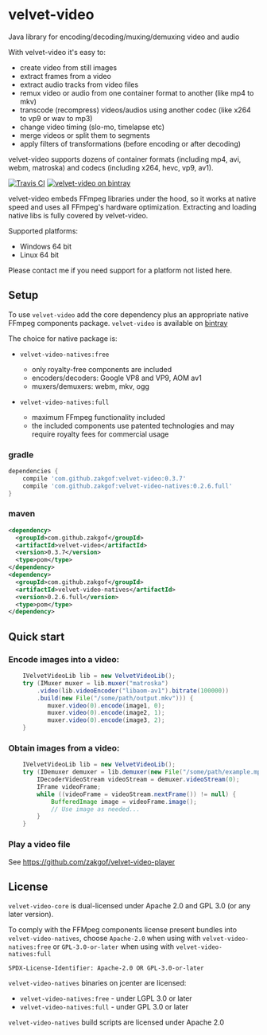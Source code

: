 # velvet-video
Java library for encoding/decoding/muxing/demuxing video and audio

With velvet-video it's easy to:
- create video from still images
- extract frames from a video
- extract audio tracks from video files
- remux video or audio from one container format to another (like mp4 to mkv)
- transcode (recompress) videos/audios using another codec (like x264 to vp9 or wav to mp3)
- change video timing (slo-mo, timelapse etc)
- merge videos or split them to segments
- apply filters of transformations (before encoding or after decoding)

velvet-video supports dozens of container formats (including mp4, avi, webm, matroska) and codecs (including x264, hevc, vp9, av1).


[![Travis CI](https://travis-ci.org/zakgof/velvet-video.svg?branch=release)](https://travis-ci.org/zakgof/velvet-video)
[![velvet-video on bintray](https://api.bintray.com/packages/zakgof/maven/velvet-video/images/download.svg)](https://bintray.com/zakgof/maven/velvet-video)

velvet-video embeds FFmpeg libraries under the hood, so it works at native speed and uses all FFmpeg's hardware optimization.
Extracting and loading native libs is fully covered by velvet-video.

Supported platforms:    
 - Windows 64 bit
 - Linux 64 bit
 
Please contact me if you need support for a platform not listed here. 

## Setup

To use `velvet-video` add the core dependency plus an appropriate native FFmpeg components package. `velvet-video` is available on [bintray](https://bintray.com/zakgof/maven/velvet-video)

The choice for native package is:

- `velvet-video-natives:free`
   - only royalty-free components are included
   - encoders/decoders: Google VP8 and VP9, AOM av1
   - muxers/demuxers: webm, mkv, ogg

- `velvet-video-natives:full`
   - maximum FFmpeg functionality included
   - the included components use patented technologies and may require royalty fees for commercial usage

### gradle
````groovy
dependencies {
    compile 'com.github.zakgof:velvet-video:0.3.7'
    compile 'com.github.zakgof:velvet-video-natives:0.2.6.full'
}
````
### maven
````xml
<dependency>
  <groupId>com.github.zakgof</groupId>
  <artifactId>velvet-video</artifactId>
  <version>0.3.7</version>
  <type>pom</type>
</dependency>
<dependency>
  <groupId>com.github.zakgof</groupId>
  <artifactId>velvet-video-natives</artifactId>
  <version>0.2.6.full</version>
  <type>pom</type>
</dependency>
````

## Quick start

### Encode images into a video:

````java
    IVelvetVideoLib lib = new VelvetVideoLib();
    try (IMuxer muxer = lib.muxer("matroska")
        .video(lib.videoEncoder("libaom-av1").bitrate(100000))
        .build(new File("/some/path/output.mkv"))) {            
           muxer.video(0).encode(image1, 0);
           muxer.video(0).encode(image2, 1);
           muxer.video(0).encode(image3, 2);
    }      
````
### Obtain images from a video:

````java
	IVelvetVideoLib lib = new VelvetVideoLib();
	try (IDemuxer demuxer = lib.demuxer(new File("/some/path/example.mp4"))) {
	    IDecoderVideoStream videoStream = demuxer.videoStream(0);
	    IFrame videoFrame;
	    while ((videoFrame = videoStream.nextFrame()) != null) {
	   	    BufferedImage image = videoFrame.image();
	   	    // Use image as needed...
	    }
	}      
````

### Play a video file

See https://github.com/zakgof/velvet-video-player

## License

`velvet-video-core` is dual-licensed under Apache 2.0 and GPL 3.0 (or any later version).

To comply with the FFMpeg components license present bundles into `velvet-video-natives`, choose `Apache-2.0` when using with `velvet-video-natives:free` or `GPL-3.0-or-later` when using with `velvet-video-natives:full`

`SPDX-License-Identifier: Apache-2.0 OR GPL-3.0-or-later`

`velvet-video-natives` binaries on jcenter are licensed:

- `velvet-video-natives:free` - under LGPL 3.0 or later
- `velvet-video-natives:full` - under GPL 3.0 or later

`velvet-video-natives` build scripts are licensed under Apache 2.0
